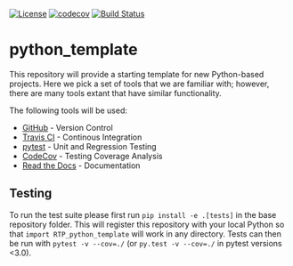 [![License](https://img.shields.io/badge/License-BSD%203--Clause-blue.svg)](https://opensource.org/licenses/BSD-3-Clause)
[![codecov](https://codecov.io/gh/doaa-altarawy/RTP_python_template/branch/master/graph/badge.svg)](https://codecov.io/gh/doaa-altarawy/RTP_python_template)
[![Build Status](https://travis-ci.org/doaa-altarawy/RTP_python_template.svg?branch=master)](https://travis-ci.org/doaa-altarawy/RTP_python_template)

# python_template
This repository will provide a starting template for new Python-based projects.
Here we pick a set of tools that we are familiar with; however, there are many
tools extant that have similar functionality. 

The following tools will be used:
 - [GitHub](github.com) - Version Control
 - [Travis CI](https://travis-ci.org) - Continous Integration
 - [pytest](https://docs.pytest.org/en/latest/) - Unit and Regression Testing
 - [CodeCov](https://codecov.io) - Testing Coverage Analysis
 - [Read the Docs](https://readthedocs.org) - Documentation

## Testing

To run the test suite please first run `pip install -e .[tests]` in the base
repository folder. This will register this repository with your local Python so
that `import RTP_python_template` will work in any directory. Tests can then be run
with `pytest -v --cov=./` (or `py.test -v --cov=./` in pytest versions <3.0). 



